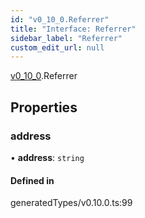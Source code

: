```yaml
---
id: "v0_10_0.Referrer"
title: "Interface: Referrer"
sidebar_label: "Referrer"
custom_edit_url: null
---
```


[v0\_10\_0](../namespaces/v0_10_0.md).Referrer

## Properties

### address

• **address**: `string`

#### Defined in

generatedTypes/v0.10.0.ts:99
